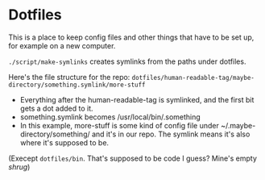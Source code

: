 # Dotfiles
This is a place to keep config files and other things that have to be set up, for example on a new computer.

`./script/make-symlinks` creates symlinks from the paths under dotfiles.

Here's the file structure for the repo:
`dotfiles/human-readable-tag/maybe-directory/something.symlink/more-stuff`

- Everything after the human-readable-tag is symlinked, and the first bit gets a dot added to it.
- something.symlink becomes /usr/local/bin/.something
- In this example, more-stuff is some kind of config file under ~/.maybe-directory/something/ and it's in our repo. The symlink means it's also where it's supposed to be.

(Execept `dotfiles/bin`. That's supposed to be code I guess? Mine's empty *shrug*) 
